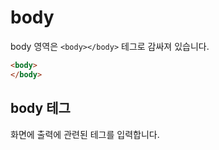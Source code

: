 # body

body 영역은 `<body></body>` 테그로 감싸져 있습니다.

```html
<body>
</body>
```

## body 테그
화면에 출력에 관련된 테그를 입력합니다.